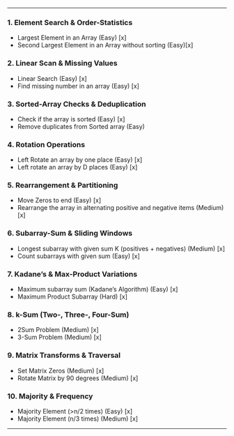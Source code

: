 
---

### 1. **Element Search & Order-Statistics**

* Largest Element in an Array (Easy) [x]
* Second Largest Element in an Array without sorting (Easy)[x]

### 2. **Linear Scan & Missing Values**

* Linear Search (Easy) [x]
* Find missing number in an array (Easy) [x]

### 3. **Sorted-Array Checks & Deduplication**

* Check if the array is sorted (Easy) [x]
* Remove duplicates from Sorted array (Easy)

### 4. **Rotation Operations**

* Left Rotate an array by one place (Easy) [x]
* Left rotate an array by D places (Easy) [x]

### 5. **Rearrangement & Partitioning**

* Move Zeros to end (Easy) [x]
* Rearrange the array in alternating positive and negative items (Medium) [x]

### 6. **Subarray-Sum & Sliding Windows**

* Longest subarray with given sum K (positives + negatives) (Medium) [x]
* Count subarrays with given sum (Easy) [x]

### 7. **Kadane’s & Max-Product Variations**

* Maximum subarray sum (Kadane’s Algorithm) (Easy) [x]
* Maximum Product Subarray (Hard) [x]

### 8. **k-Sum (Two-, Three-, Four-Sum)**

* 2Sum Problem (Medium) [x]
* 3-Sum Problem (Medium) [x]

### 9. **Matrix Transforms & Traversal**

* Set Matrix Zeros (Medium) [x]
* Rotate Matrix by 90 degrees (Medium) [x]

### 10. **Majority & Frequency**

* Majority Element (>n/2 times) (Easy) [x]
* Majority Element (n/3 times) (Medium) [x]

---
